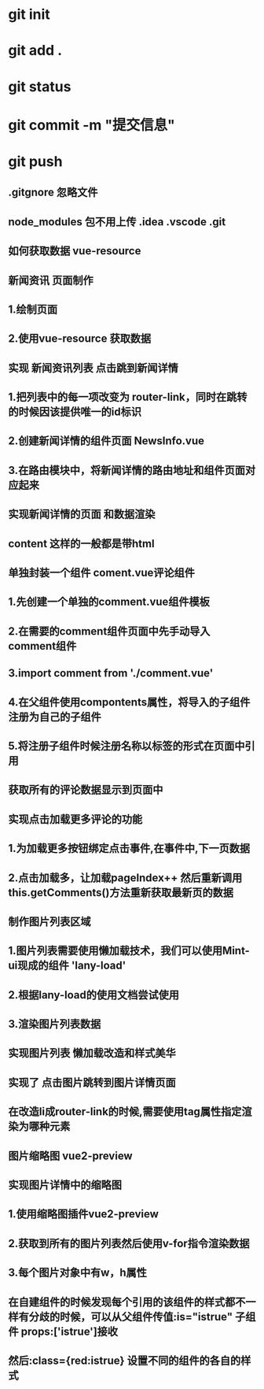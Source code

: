# git init 
# git add . 
# git status 
# git commit -m "提交信息"
# 
# git push


## .gitgnore 忽略文件
##  node_modules 包不用上传  .idea .vscode .git
##  
##  
##  如何获取数据 vue-resource
##  
##  
##  新闻资讯 页面制作
##  1.绘制页面
##  2.使用vue-resource 获取数据
##  
##  实现 新闻资讯列表 点击跳到新闻详情 
##  1.把列表中的每一项改变为 router-link，同时在跳转的时候因该提供唯一的id标识
##  2.创建新闻详情的组件页面 NewsInfo.vue
##  3.在路由模块中，将新闻详情的路由地址和组件页面对应起来
##  
##  实现新闻详情的页面 和数据渲染
##  content 这样的一般都是带html
##  
##  
##  
##  单独封装一个组件 coment.vue评论组件
##  1.先创建一个单独的comment.vue组件模板
##  2.在需要的comment组件页面中先手动导入comment组件
##  3.import comment from './comment.vue'
##  4.在父组件使用compontents属性，将导入的子组件注册为自己的子组件
##  5.将注册子组件时候注册名称以标签的形式在页面中引用
##  
##  
##  
##  获取所有的评论数据显示到页面中
##  
##  实现点击加载更多评论的功能
##  
##  1.为加载更多按钮绑定点击事件,在事件中,下一页数据
##  2.点击加载多，让加载pageIndex++ 然后重新调用this.getComments()方法重新获取最新页的数据
##  
##  
##  制作图片列表区域
##  
##  1.图片列表需要使用懒加载技术，我们可以使用Mint-ui现成的组件 'lany-load'
##  2.根据lany-load的使用文档尝试使用
##  3.渲染图片列表数据
##  
##  
##  实现图片列表 懒加载改造和样式美华
##  实现了 点击图片跳转到图片详情页面
##  
##  在改造li成router-link的时候,需要使用tag属性指定渲染为哪种元素
##  
##  图片缩略图 vue2-preview [](https://www.npmjs.com/package/vue2-preview)
##  
##  
##  实现图片详情中的缩略图
##  1.使用缩略图插件vue2-preview
##  2.获取到所有的图片列表然后使用v-for指令渲染数据
##  3.每个图片对象中有w，h属性
##  
##  
##  在自建组件的时候发现每个引用的该组件的样式都不一样有分歧的时候，可以从父组件传值:is="istrue"  子组件 props:['istrue']接收
##  然后:class={red:istrue} 设置不同的组件的各自的样式